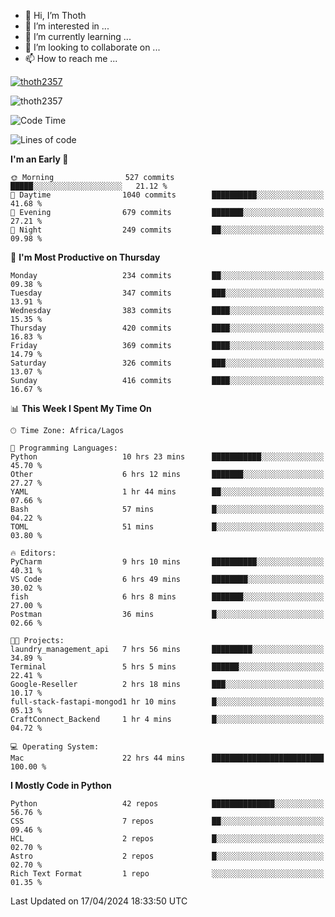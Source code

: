 <!---
thoth2357/thoth2357 is a ✨ special ✨ repository because its `README.md` (this file) appears on your GitHub profile.
You can click the Preview link to take a look at your changes.
--->

- 👋 Hi, I’m Thoth
- 👀 I’m interested in ...
- 🌱 I’m currently learning ...
- 💞️ I’m looking to collaborate on ...
- 📫 How to reach me ...


<p align="left"> <a href="https://github.com/ryo-ma/github-profile-trophy"><img src="https://github-profile-trophy.vercel.app/?username=thoth2357&theme=gruvbox&no-bg=true&no-frame=false&title=MultiLanguage,Commits,Repositories,Stars,Followers,PullRequest,Reviews,Issues" alt="thoth2357" /></a> </p>

<p align="left"> <img src="https://komarev.com/ghpvc/?username=thoth2357&label=Profile%20views&color=0e75b6&style=flat" alt="thoth2357" /> </p>

<!--START_SECTION:waka-->
![Code Time](http://img.shields.io/badge/Code%20Time-2%2C852%20hrs%2010%20mins-blue)

![Lines of code](https://img.shields.io/badge/From%20Hello%20World%20I%27ve%20Written-31.1%20million%20lines%20of%20code-blue)

**I'm an Early 🐤** 

```text
🌞 Morning                527 commits         █████░░░░░░░░░░░░░░░░░░░░   21.12 % 
🌆 Daytime                1040 commits        ██████████░░░░░░░░░░░░░░░   41.68 % 
🌃 Evening                679 commits         ███████░░░░░░░░░░░░░░░░░░   27.21 % 
🌙 Night                  249 commits         ██░░░░░░░░░░░░░░░░░░░░░░░   09.98 % 
```
📅 **I'm Most Productive on Thursday** 

```text
Monday                   234 commits         ██░░░░░░░░░░░░░░░░░░░░░░░   09.38 % 
Tuesday                  347 commits         ███░░░░░░░░░░░░░░░░░░░░░░   13.91 % 
Wednesday                383 commits         ████░░░░░░░░░░░░░░░░░░░░░   15.35 % 
Thursday                 420 commits         ████░░░░░░░░░░░░░░░░░░░░░   16.83 % 
Friday                   369 commits         ████░░░░░░░░░░░░░░░░░░░░░   14.79 % 
Saturday                 326 commits         ███░░░░░░░░░░░░░░░░░░░░░░   13.07 % 
Sunday                   416 commits         ████░░░░░░░░░░░░░░░░░░░░░   16.67 % 
```


📊 **This Week I Spent My Time On** 

```text
🕑︎ Time Zone: Africa/Lagos

💬 Programming Languages: 
Python                   10 hrs 23 mins      ███████████░░░░░░░░░░░░░░   45.70 % 
Other                    6 hrs 12 mins       ███████░░░░░░░░░░░░░░░░░░   27.27 % 
YAML                     1 hr 44 mins        ██░░░░░░░░░░░░░░░░░░░░░░░   07.66 % 
Bash                     57 mins             █░░░░░░░░░░░░░░░░░░░░░░░░   04.22 % 
TOML                     51 mins             █░░░░░░░░░░░░░░░░░░░░░░░░   03.80 % 

🔥 Editors: 
PyCharm                  9 hrs 10 mins       ██████████░░░░░░░░░░░░░░░   40.31 % 
VS Code                  6 hrs 49 mins       ████████░░░░░░░░░░░░░░░░░   30.02 % 
fish                     6 hrs 8 mins        ███████░░░░░░░░░░░░░░░░░░   27.00 % 
Postman                  36 mins             █░░░░░░░░░░░░░░░░░░░░░░░░   02.66 % 

🐱‍💻 Projects: 
laundry_management_api   7 hrs 56 mins       █████████░░░░░░░░░░░░░░░░   34.89 % 
Terminal                 5 hrs 5 mins        ██████░░░░░░░░░░░░░░░░░░░   22.41 % 
Google-Reseller          2 hrs 18 mins       ███░░░░░░░░░░░░░░░░░░░░░░   10.17 % 
full-stack-fastapi-mongod1 hr 10 mins        █░░░░░░░░░░░░░░░░░░░░░░░░   05.13 % 
CraftConnect_Backend     1 hr 4 mins         █░░░░░░░░░░░░░░░░░░░░░░░░   04.72 % 

💻 Operating System: 
Mac                      22 hrs 44 mins      █████████████████████████   100.00 % 
```

**I Mostly Code in Python** 

```text
Python                   42 repos            ██████████████░░░░░░░░░░░   56.76 % 
CSS                      7 repos             ██░░░░░░░░░░░░░░░░░░░░░░░   09.46 % 
HCL                      2 repos             █░░░░░░░░░░░░░░░░░░░░░░░░   02.70 % 
Astro                    2 repos             █░░░░░░░░░░░░░░░░░░░░░░░░   02.70 % 
Rich Text Format         1 repo              ░░░░░░░░░░░░░░░░░░░░░░░░░   01.35 % 
```




 Last Updated on 17/04/2024 18:33:50 UTC
<!--END_SECTION:waka-->
<!--![](http://github-profile-summary-cards.vercel.app/api/cards/profile-details?username=thoth2357&theme=2077)

![](http://github-profile-summary-cards.vercel.app/api/cards/stats?username=thoth2357&theme=2077)![](http://github-profile-summary-cards.vercel.app/api/cards/productive-time?username=thoth2357&theme=2077&utcOffset=8) -->
